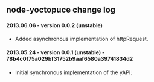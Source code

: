 ## node-yoctopuce change log

#### 2013.06.06 - version 0.0.2 (unstable)

- Added asynchronous implementation of httpRequest.

####  2013.05.24 - version 0.0.1 (unstable) - 78b4c0f75a029bf31752b9aaf6580a39741834d2

- Initial synchronous implementation of the yAPI.
